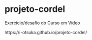 # projeto-cordel
<p>Exercício/desafio do Curso em Vídeo</p>
https://i-otsuka.github.io/projeto-cordel/
